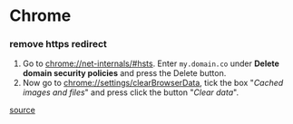# Chrome

### remove https redirect

1. Go to [chrome://net-internals/#hsts](chrome://net-internals/#hsts). Enter `my.domain.co` under **Delete domain security policies** and press the Delete button.
2. Now go to [chrome://settings/clearBrowserData](chrome://net-internals/#hsts), tick the box "_Cached images and files_" and press click the button "_Clear data_".

[source](https://superuser.com/questions/565409/how-to-stop-an-automatic-redirect-from-http-to-https-in-chrome)